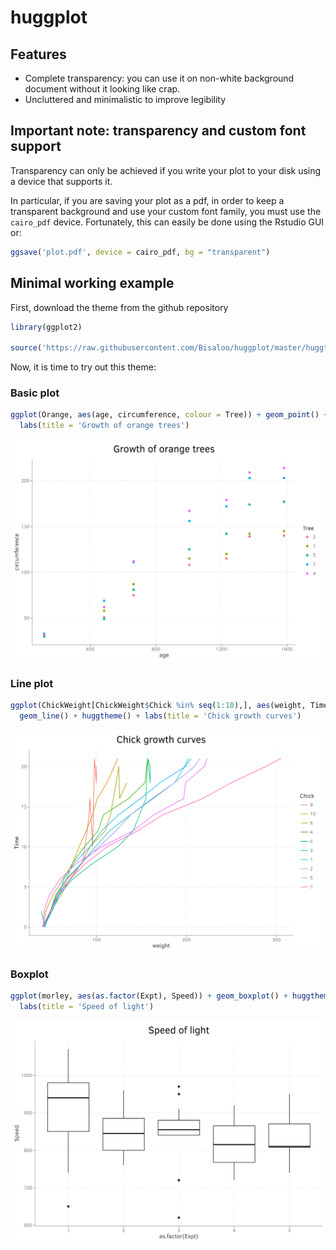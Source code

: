 # huggplot

## Features

- Complete transparency: you can use it on non-white background document without it looking like crap.
- Uncluttered and minimalistic to improve legibility

## Important note: transparency and custom font support

Transparency can only be achieved if you write your plot to your disk using a device that supports it.

In particular, if you are saving your plot as a pdf, in order to keep a transparent background and use your custom font family, you must use the `cairo_pdf` device.
Fortunately, this can easily be done using the Rstudio GUI or:

```r
ggsave('plot.pdf', device = cairo_pdf, bg = "transparent")
```

## Minimal working example

First, download the theme from the github repository

```r
library(ggplot2)

source('https://raw.githubusercontent.com/Bisaloo/huggplot/master/huggtheme.R')
```

Now, it is time to try out this theme:

### Basic plot

```r
ggplot(Orange, aes(age, circumference, colour = Tree)) + geom_point() + huggtheme() + 
  labs(title = 'Growth of orange trees')
```

![example 1](./examples/plot_example_1.png)

### Line plot

```r
ggplot(ChickWeight[ChickWeight$Chick %in% seq(1:10),], aes(weight, Time, colour = Chick)) + 
  geom_line() + huggtheme() + labs(title = 'Chick growth curves')
```

![example 2](./examples/plot_example_2.png)

### Boxplot

```r
ggplot(morley, aes(as.factor(Expt), Speed)) + geom_boxplot() + huggtheme() +
  labs(title = 'Speed of light')
```  

![example 3](./examples/plot_example_3.png)


